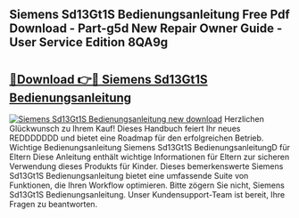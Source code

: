 ## Siemens Sd13Gt1S Bedienungsanleitung Free Pdf Download - Part-g5d New Repair Owner Guide - User Service Edition 8QA9g

# <h2><a href="http://df1uqk.blite.top/?on=Siemens+Sd13Gt1S+Bedienungsanleitung">🔗Download 👉🔴 Siemens Sd13Gt1S Bedienungsanleitung</a></h2>

[![Siemens Sd13Gt1S Bedienungsanleitung new download](https://i.imgur.com/lujVjoI.png)](http://df1uqk.blite.top/?on=Siemens+Sd13Gt1S+Bedienungsanleitung)
Herzlichen Glückwunsch zu Ihrem Kauf! Dieses Handbuch feiert Ihr neues REDDDDDDD und bietet eine Roadmap für den erfolgreichen Betrieb. Wichtige Bedienungsanleitung Siemens Sd13Gt1S BedienungsanleitungD für Eltern Diese Anleitung enthält wichtige Informationen für Eltern zur sicheren Verwendung dieses Produkts für Kinder. Dieses bemerkenswerte Siemens Sd13Gt1S Bedienungsanleitung bietet eine umfassende Suite von Funktionen, die Ihren Workflow optimieren. Bitte zögern Sie nicht, Siemens Sd13Gt1S Bedienungsanleitung. Unser Kundensupport-Team ist bereit, Ihre Fragen zu beantworten.
